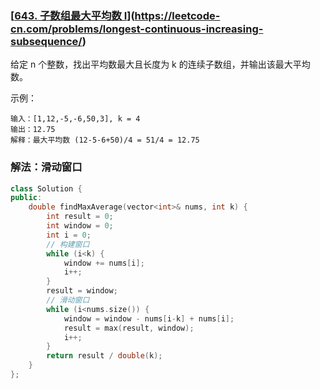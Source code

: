 ### [[643. 子数组最大平均数 I](https://leetcode-cn.com/problems/maximum-average-subarray-i/)](https://leetcode-cn.com/problems/longest-continuous-increasing-subsequence/)

给定 n 个整数，找出平均数最大且长度为 k 的连续子数组，并输出该最大平均数。

 

示例：

```
输入：[1,12,-5,-6,50,3], k = 4
输出：12.75
解释：最大平均数 (12-5-6+50)/4 = 51/4 = 12.75
```


### 解法：滑动窗口

```cpp
class Solution {
public:
    double findMaxAverage(vector<int>& nums, int k) {
        int result = 0;
        int window = 0;
        int i = 0;
        // 构建窗口
        while (i<k) {
            window += nums[i];
            i++;
        }
        result = window;
        // 滑动窗口
        while (i<nums.size()) {
            window = window - nums[i-k] + nums[i];
            result = max(result, window);
            i++;
        }
        return result / double(k);
    }
};
```
